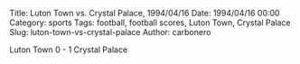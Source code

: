 Title: Luton Town vs. Crystal Palace, 1994/04/16
Date: 1994/04/16 00:00
Category: sports
Tags: football, football scores, Luton Town, Crystal Palace
Slug: luton-town-vs-crystal-palace
Author: carbonero


Luton Town 0 - 1 Crystal Palace
